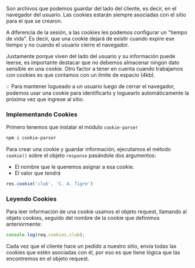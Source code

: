 Son archivos que podemos guardar del lado del cliente, es decir, en el navegador del usuario. Las cookies estarán siempre asociadas con el sitio para el que se crearon.

A diferencia de la sesión, a las cookies les podemos configurar un "tiempo de vida". Es decir, que una cookie dejará de existir cuando expire ese tiempo y no cuando el usuario cierre el navegador.

Justamente porque viven del lado del usuario y su información puede leerse, es importante destacar que no debemos almacenar ningún dato sensible en una cookie. Otro factor a tener en cuenta cuando trabajamos con cookies es que contamos con un límite de espacio (4kb).

💡 Para mantener logueado a un usuario luego de cerrar el navegador, podemos usar una cookie para identificarlo y loguearlo automáticamente la próxima vez que ingrese al sitio.

### Implementando Cookies

Primero tenemos que instalar el módulo ```cookie-parser```

```bash
npm i cookie-parser
```

Para crear una cookie y guardar información, ejecutamos el método ```cookie()``` sobre el objeto ```response``` pasándole dos argumentos:

- El nombre que le queremos asignar a esa cookie.
- El valor que tendrá

```js
res.cookie('club', 'C. A. Tigre')
```

### Leyendo Cookies

Para leer información de una cookie usamos el objeto request, llamando al objeto cookies, seguido del nombre de la cookie que definimos anteriormente: 

```js
console.log(req.cookies.club);
```

Cada vez que el cliente hace un pedido a nuestro sitio, envía todas las cookies que estén asociadas con él, por eso es que tiene lógica que las encontremos en el objeto request.